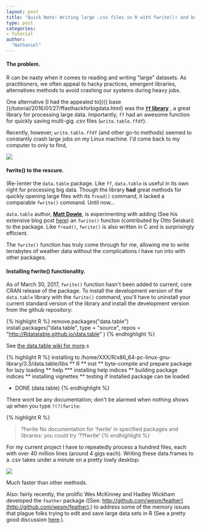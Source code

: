 ```yaml
---
layout: post
title: "Quick Note: Writing large .csv files in R with fwrite()! and beyond"
type: post
categories:
- Tutorial
author:
  "Nathaniel"
---
```


<h4> The problem.</h4>

R can be nasty when it comes to reading and writing "large" datasets. As practitioners, we often appeal to hacky practices, emergent libraries, alternatives methods to avoid crashing our systems during heavy jobs.

One alternative [I had the appealed to]({{ base }}/tutorial/2016/01/27/ffasthackforbigdata.html) was the __[<code>ff</code> library](https://cran.r-project.org/web/packages/ff/index.html)__ , a great library for processing large data. Importantly, <code>ff</code> had an awesome function for quickly saving multi-gig .csv files (<code>write.table.ffdf</code>). 

Recently, however, <code>write.table.ffdf</code> (and other go-to methods) seemed to constantly crash large jobs on my Linux machine. I'd come back to my computer to only to find,

<div class="media image">
<img src="{{ site.baseurl }}/assets/fatality.png" />
</div>

<h4> fwrite() to the rescure.</h4>

(Re-)enter the <code>data.table</code> package. Like <code>ff</code>, <code>data.table</code> is useful in its own right for processing big data. Though the library __had__ great methods for quickly opening large files with its <code>fread()</code> command, it lacked a comparable <code>fwrite()</code> command. Until now...

<code>data.table</code> author, __[Matt Dowle](https://github.com/mattdowle)__, is experimenting with adding (See his extensive blog post [here](http://blog.h2o.ai/2016/04/fast-csv-writing-for-r/)) an <code>fwrite()</code> functon (contributed by Otto Seiskari) to the package. Like <code>fread()</code>, <code>fwrite()</code> is also written in C and is surprisingly efficient. 

The <code>fwrite()</code> function has truly come through for me, allowing me to write terrabytes of weather data without the complications I have run into with other packages.

<h4>Installing fwrite() functionality.</h4>

As of March 30, 2017, <code>fwrite()</code> function hasn't been added to current, core CRAN release of the package. To install the development version of the <code>data.table</code> library with the <code>fwrite()</code> command, you'll have to uninstall your current standard version of the library and install the development version from the github repository:

{% highlight R %}
remove.packages("data.table")
install.packages("data.table", 
	type = "source",
    repos = "http://Rdatatable.github.io/data.table" )
{% endhighlight %}

See [the data.table wiki for more](https://github.com/Rdatatable/data.table/wiki/Installation).s

{% highlight R %}
installing to /home/XXX/R/x86_64-pc-linux-gnu-library/3.3/data.table/libs
** R
** inst
** byte-compile and prepare package for lazy loading
** help
*** installing help indices
** building package indices
** installing vignettes
** testing if installed package can be loaded
* DONE (data.table)
{% endhighlight %}


There wont be any documentation; don't be alarmed when nothing shows up when you type <code>?(?)fwrite</code>:

{% highlight R %}
> ?fwrite
No documentation for ‘fwrite’ in specified packages and libraries:
you could try ‘??fwrite’
{% endhighlight %}

For my current project I have to repeatedly process a hundred files, each with over 40 million lines (around 4 gigs each). Writing these data.frames to a .csv takes under a minute on a pretty lowly desktop:

<div class="media image">
<img src="{{ site.baseurl }}/assets/fwritespeed.png" />
</div>

Much faster than other methods.

Also: fairly recently, the prolific Wes McKinney and Hadley Wickham developed the <code>feather</code> package ([See: http://github.com/wesm/feather](http://github.com/wesm/feather).) to address some of the memory issues that plague folks trying to edit and save large data sets in R (See a pretty good discussion [here](https://blog.rstudio.org/2016/03/29/feather/).).
